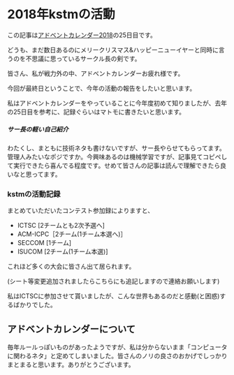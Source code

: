 # 2018年kstmの活動

この記事は[アドベントカレンダー2018](https://qiita.com/advent-calendar/2017/kstm)の25日目です。

どうも、まだ数日あるのにメリークリスマス&ハッピーニューイヤーと同時に言うのを不思議に思っているサークル長の剣です。

皆さん、私が戦力外の中、アドベントカレンダーお疲れ様です。

今回が最終日ということで、今年の活動の報告をしたいと思います。

私はアドベントカレンダーをやっていることに今年度初めて知りましたが、去年の25日目を参考に、記録ぐらいはマトモに書きたいと思います。

##### サー長の軽い自己紹介

わたくし、まともに技術ネタも書けないですが、サー長やらせてもらってます。管理人みたいなポジですか。今興味あるのは機械学習ですが、記事見てコピペして実行できたら喜んでる程度です。せめて皆さんの記事は読んで理解できたら良いなと思ってます。

### kstmの活動記録

まとめていただいたコンテスト参加録によりますと、

- ICTSC [2チームとも2次予選へ]
- ACM-ICPC［2チーム(1チーム本選へ)］
- SECCOM [1チーム]
- ISUCOM [2チーム(1チーム本選)]

これほど多くの大会に皆さん出て居られます。

(シート等変更追加されましたらこちらにも追記しますので連絡お願いします)

私はICTSCに参加させて貰いましたが、こんな世界もあるのだと感動(と困惑)するばかりでした。

## アドベントカレンダーについて

毎年ルールっぽいものがあったようですが、私は分からないまま「コンピュータに関わるネタ」と定めてしまいました。皆さんのノリの良さのおかげでしっかりまとまると思います。ありがとうございます。
